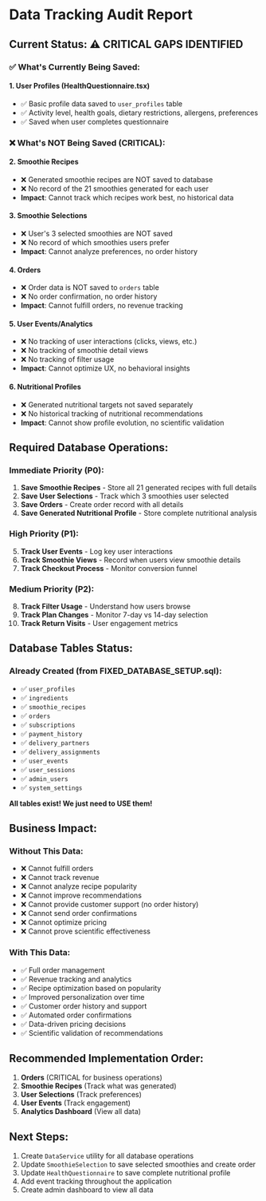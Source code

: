# Data Tracking Audit Report

## Current Status: ⚠️ CRITICAL GAPS IDENTIFIED

### ✅ What's Currently Being Saved:

#### 1. **User Profiles** (HealthQuestionnaire.tsx)
- ✅ Basic profile data saved to `user_profiles` table
- ✅ Activity level, health goals, dietary restrictions, allergens, preferences
- ✅ Saved when user completes questionnaire

### ❌ What's NOT Being Saved (CRITICAL):

#### 2. **Smoothie Recipes** 
- ❌ Generated smoothie recipes are NOT saved to database
- ❌ No record of the 21 smoothies generated for each user
- **Impact**: Cannot track which recipes work best, no historical data

#### 3. **Smoothie Selections**
- ❌ User's 3 selected smoothies are NOT saved
- ❌ No record of which smoothies users prefer
- **Impact**: Cannot analyze preferences, no order history

#### 4. **Orders**
- ❌ Order data is NOT saved to `orders` table
- ❌ No order confirmation, no order history
- **Impact**: Cannot fulfill orders, no revenue tracking

#### 5. **User Events/Analytics**
- ❌ No tracking of user interactions (clicks, views, etc.)
- ❌ No tracking of smoothie detail views
- ❌ No tracking of filter usage
- **Impact**: Cannot optimize UX, no behavioral insights

#### 6. **Nutritional Profiles**
- ❌ Generated nutritional targets not saved separately
- ❌ No historical tracking of nutritional recommendations
- **Impact**: Cannot show profile evolution, no scientific validation

## Required Database Operations:

### Immediate Priority (P0):
1. **Save Smoothie Recipes** - Store all 21 generated recipes with full details
2. **Save User Selections** - Track which 3 smoothies user selected
3. **Save Orders** - Create order record with all details
4. **Save Generated Nutritional Profile** - Store complete nutritional analysis

### High Priority (P1):
5. **Track User Events** - Log key user interactions
6. **Track Smoothie Views** - Record when users view smoothie details
7. **Track Checkout Process** - Monitor conversion funnel

### Medium Priority (P2):
8. **Track Filter Usage** - Understand how users browse
9. **Track Plan Changes** - Monitor 7-day vs 14-day selection
10. **Track Return Visits** - User engagement metrics

## Database Tables Status:

### Already Created (from FIXED_DATABASE_SETUP.sql):
- ✅ `user_profiles`
- ✅ `ingredients`
- ✅ `smoothie_recipes`
- ✅ `orders`
- ✅ `subscriptions`
- ✅ `payment_history`
- ✅ `delivery_partners`
- ✅ `delivery_assignments`
- ✅ `user_events`
- ✅ `user_sessions`
- ✅ `admin_users`
- ✅ `system_settings`

**All tables exist! We just need to USE them!**

## Business Impact:

### Without This Data:
- ❌ Cannot fulfill orders
- ❌ Cannot track revenue
- ❌ Cannot analyze recipe popularity
- ❌ Cannot improve recommendations
- ❌ Cannot provide customer support (no order history)
- ❌ Cannot send order confirmations
- ❌ Cannot optimize pricing
- ❌ Cannot prove scientific effectiveness

### With This Data:
- ✅ Full order management
- ✅ Revenue tracking and analytics
- ✅ Recipe optimization based on popularity
- ✅ Improved personalization over time
- ✅ Customer order history and support
- ✅ Automated order confirmations
- ✅ Data-driven pricing decisions
- ✅ Scientific validation of recommendations

## Recommended Implementation Order:

1. **Orders** (CRITICAL for business operations)
2. **Smoothie Recipes** (Track what was generated)
3. **User Selections** (Track preferences)
4. **User Events** (Track engagement)
5. **Analytics Dashboard** (View all data)

## Next Steps:

1. Create `DataService` utility for all database operations
2. Update `SmoothieSelection` to save selected smoothies and create order
3. Update `HealthQuestionnaire` to save complete nutritional profile
4. Add event tracking throughout the application
5. Create admin dashboard to view all data

